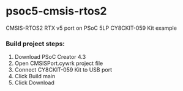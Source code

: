 # psoc5-cmsis-rtos2
CMSIS-RTOS2 RTX v5 port on PSoC 5LP CY8CKIT-059 Kit example

### Build project steps:

1. Download PSoC Creator 4.3
2. Open CMSISPort.cywrk project file
3. Connect CY8CKIT-059 Kit to USB port
4. Click Build main
5. Click Download
